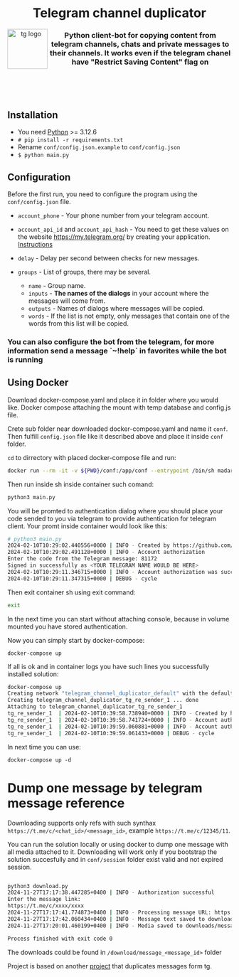 <div align="center">
<h1>Telegram channel duplicator</h1>
<img
  height="90"
  width="90"
  alt="tg logo"
  src="https://telegram.org/img/t_logo.svg?1"
  align="left"
/>
<h3>Python client-bot for copying content from telegram channels, chats and private messages to their channels. It works even if the telegram chanel have "Restrict Saving Content" flag on</h3>
</div>
<br/>
<br/>
<br/>

## Installation

* You need [Python](https://www.python.org/) >= 3.12.6
* `# pip install -r requirements.txt`
* Rename `conf/config.json.example` to `conf/config.json`
* `$ python main.py`

## Configuration

Before the first run, you need to configure the program using the `conf/config.json` file.

* `account_phone` - Your phone number from your telegram account.<br/>

* `account_api_id` and `account_api_hash` - You need to get these values on the website https://my.telegram.org/ by creating your application. [Instructions](https://core.telegram.org/api/obtaining_api_id)<br/>
* `delay` - Delay per second between checks for new messages.
* `groups` - List of groups, there may be several.
  * `name` - Group name.
  * `inputs` - **The names of the dialogs** in your account where the messages will come from.
  * `outputs` - Names of dialogs where messages will be copied.
  * `words` - If the list is not empty, only messages that contain one of the words from this list will be copied.
  
<h3>You can also configure the bot from the telegram, for more information send a message `~!help` in favorites while the bot is running</h3>


## Using Docker

Download docker-compose.yaml and place it in folder where you would like.
Docker compose attaching the mount with temp database and config.js file.

Crete sub folder near downloaded docker-compose.yaml and name it `conf`.
Then fulfill `config.json` file like it described above and place it inside `conf` folder.

``cd`` to dirrectory with placed docker-compose file and run:

```bash
docker run --rm -it -v ${PWD}/conf:/app/conf --entrypoint /bin/sh madartem/telegramresender:latest
```

Then run inside sh inside container such comand:
```bash
python3 main.py
```

You will be promted to authentication dialog where you should place your code sended to you via telegram to provide authentication for telegram client. Your promt inside container would look like this:
```bash
# python3 main.py
2024-02-10T10:29:02.440556+0000 | INFO - Created by https://github.com/artemmad
2024-02-10T10:29:02.491128+0000 | INFO - Account authorization
Enter the code from the Telegram message: 81172
Signed in successfully as <YOUR TELEGRAM NAME WOULD BE HERE>
2024-02-10T10:29:11.346715+0000 | INFO - Account authorization was successful
2024-02-10T10:29:11.347315+0000 | DEBUG - cycle
```

Then exit container sh using exit command:
```bash
exit
```
In the next time you can start without attaching console, because in volume mounted you have stored authentication.

Now you can simply start by docker-compose:
```
docker-compose up
```

If all is ok and in container logs you have such lines you successfully installed solution:
```bash
docker-compose up
Creating network "telegram_channel_duplicator_default" with the default driver
Creating telegram_channel_duplicator_tg_re_sender_1 ... done
Attaching to telegram_channel_duplicator_tg_re_sender_1
tg_re_sender_1  | 2024-02-10T10:39:58.738940+0000 | INFO - Created by https://github.com/artemmad
tg_re_sender_1  | 2024-02-10T10:39:58.741724+0000 | INFO - Account authorization
tg_re_sender_1  | 2024-02-10T10:39:59.060881+0000 | INFO - Account authorization was successful
tg_re_sender_1  | 2024-02-10T10:39:59.061433+0000 | DEBUG - cycle

``` 

In next time you can use:

```
docker-compose up -d
```


# Dump one message by telegram message reference

Downloading supports only refs with such synthax ``https://t.me/c/<chat_id>/<message_id>``, example ``https://t.me/c/12345/11``.

You can run the solution locally or using docker to dump one message with all media attached to it. Downloading will work only 
if you bootstrap the solution succesfully and in ``conf/session`` folder exist valid and not expired session.

```bash

python3 download.py
2024-11-27T17:17:38.447285+0400 | INFO - Authorization successful
Enter the message link: 
https://t.me/c/xxxx/xxxx
2024-11-27T17:17:41.774873+0400 | INFO - Processing message URL: https://t.me/c/xxxx/xxx
2024-11-27T17:17:42.060434+0400 | INFO - Message text saved to downloads/message_xxx/message.txt
2024-11-27T17:20:01.460199+0400 | INFO - Media saved to downloads/message_xxx/be770dad-41a3-4a04-b8a1-0101f2f3df08.mp4

Process finished with exit code 0
```

The downloads could be found in ``/download/message_<message_id>`` folder

Project is based on another [project](https://github.com/deFiss/telegram_channel_duplicator) that duplicates messages form tg.